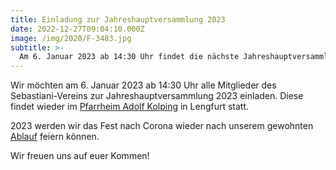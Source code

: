 ```yaml
---
title: Einladung zur Jahreshauptversammlung 2023
date: 2022-12-27T09:04:10.000Z
image: /img/2020/F-3483.jpg
subtitle: >-
  Am 6. Januar 2023 ab 14:30 Uhr findet die nächste Jahreshauptversammlung ...
---
```


Wir möchten am 6. Januar 2023 ab 14:30 Uhr alle Mitglieder des Sebastiani-Vereins zur Jahreshauptversammlung 2023 einladen.
Diese findet wieder im [Pfarrheim Adolf Kolping](https://goo.gl/maps/bRJFjW2E2FYRKsv57) in Lengfurt statt.

2023 werden wir das Fest nach Corona wieder nach unserem gewohnten [Ablauf](/ablauf/) feiern können.

Wir freuen uns auf euer Kommen!